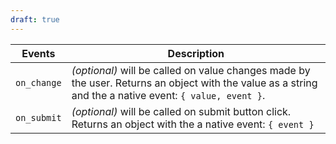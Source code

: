 ```yaml
---
draft: true
---
```


| Events      | Description                                                                                                                                             |
| ----------- | ------------------------------------------------------------------------------------------------------------------------------------------------------- |
| `on_change` | _(optional)_ will be called on value changes made by the user. Returns an object with the value as a string and the a native event: `{ value, event }`. |
| `on_submit` | _(optional)_ will be called on submit button click. Returns an object with the a native event: `{ event }`                                              |
